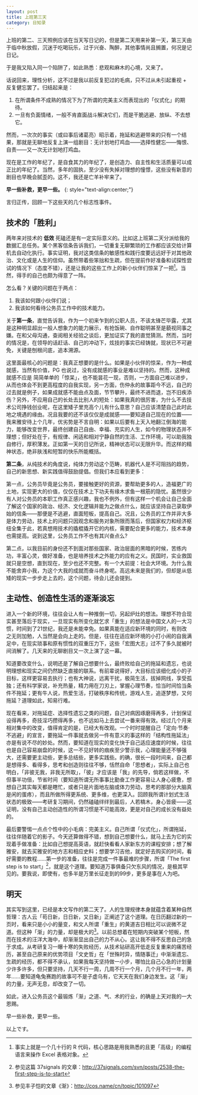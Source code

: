 ```yaml
---
layout: post
title: 上班第三天
category: 日知录
---
```


上班的第二、三天照例应该在当天写日记的，但是第二天用来补第一天，第三天由于临中秋放假，沉迷于吃喝玩乐，过于兴奋、陶醉，其他事情尚且搁置，何况是记日记。

于是我又陷入同一个陷阱了，如此熟悉：悲观和麻木的心境，又来了。

话说回来，理性分析，这不过是我以前反复犯过的毛病，只不过从未引起重视 +
反复健忘罢了。归结起来是：

1. 在所谓条件不成熟的情况下为了所谓的完美主义而表现出的「仪式化」的期待。
2. 一旦有负面情绪，一般不肯直面战斗解决它们，而是干脆逃避、放纵、不去想它。

然而，一次次的事实（或曰事后诸葛亮）昭示着，拖延和逃避带来的只有一个结果，那就是无聊地反复上演一组剧目：无计划地打鸡血——选择性健忘——悔恨、自责——又一次无计划地打鸡血。

现在是工作的年纪了，是自食其力的年纪了，是创造力、自主性和生活质量可以成正比的年纪了。当然，多年的固执，至少没有失掉对理想的憧憬，这些没有新意的剧目也早晚会腻歪的。这不，我还是亡羊补牢来了。

**早一些补救，更早一些。**
{: style="text-align:center;"}

言归正传，回顾一下这些天的几个标志性事件。

技术的「胜利」
--------------

两年来对技术的 **低效**
死磕还是有一定实际意义的。比如这上班第二天分派给我的数据汇总任务。某个黑客信条告诉我们，一切重复无聊繁琐的工作都应该交给计算机去自动化执行。事实证明，我对这类信条的敏感性和践行度要远远好于对其他政治、文化或是人生的信仰。虽然带着些笨拙和生疏，但在提前作好准备和试探性尝试的情况下（态度不错），还是让我的这些工作上的新小伙伴们惊呆了一把[^1]。当然，得手的自己也颇为得意了一阵。

怎么看？关键的问题在于两点：

1.  我该如何跟小伙伴们说；
2.  我该如何看待公务员工作中的技术能力。

关于**第一条**，直觉告诉我，作为一个初来乍到的公职人员，不该太锋芒毕露，尤其是这种明显超出一般人想象力的能力展示，有抢饭碗、自作聪明甚至是藐视同事之嫌。在和父母沟通，查阅相关经验之谈后，更加证实了我的直觉猜测。然而，当时的情况是，在领导的话赶话、自己的冲动下，炫技的事实已经铸就，现状已不可避免，关键是刨根问底，追本溯源。

这里面最核心的问题是：我真正想要的是什么。如果是小伙伴的惊呆，作为一种成就感，当然有价值，PG
也说过，没有成就感的事业是难以坚持的。然而，这种成就感不应是
简简单单的「惊呆」，也不能昙花一现，否则，一方面自己难以进步，从而也体会不到更高程度的自我实现，另一方面，伤仲永的故事距今不远，自己的过去就是例子，如果成就感不能由点及面，节节攀升，最终不进而退，岂不旧疾添伤？另外，不应用自己的长处去比别人的短处：如果我真的很厉害，为什么不去技术公司挣钱创业呢，在这里矮子里充高个儿有什么意思？自己应该清楚自己此时此地之境遇的缘由。况且我要的还不该仅仅是成就感——要知道自己现在的位置——我来雅安待上个几年，优劣势是不言自明：如果以后要有上天入地翻江倒海的能力，能够改变世界，最终创建自己自由、幸福、充实的人生，如今的物理状态并不理想；但好处在于，有规律、闲适和相对宁静自然的生活、工作环境，可以助我独自修行，厚积薄发。正如第一天的日记所说，精神状态可以无限升华。而这样的精神状态，绝非肤浅和短暂的快乐所能概括。

**第二条**，从纯技术的角度说，纯体力劳动这个范畴，机器代人是不可阻挡的趋势，自己的新思想、新实践值得鼓励提倡。但我们本应看到更多：

第一点，公务员毕竟是公务员，要接触更好的资源，要帮助更多的人，造福更广的土地，实现更大的价值，仅仅在技术上下功夫有缘木求鱼一根筋的隐忧。虽然很少有人对公务员的本职工作真正感兴趣，我也不例外，但有这样一个机会让自己全面了解这个国家的政治、经济、文化逻辑并能为之做点什么，就应该坚持自己录取伊始的信条——那便是不逃避，直面短板，提高自己。况且，公务员的工作并非大多是体力劳动，技术上的问题只因观念和服务对象所限而落后，但国家权力和经济枢纽全集于此，若真想用技术的撬棍撬开它的内核，需要配合更多的能力，技术本身也需提高。说到这里，公务员工作不也有其兴奋点么?

第二点，以我目前的身份还不到面对那些国家、政治层面的黑暗的时候，苦练内功，丰富心灵，做好准备，也是培养技术之外能力的应有之义。民国时，实业救国就只是空想，直到现在，至少也还不完整。有一个大前提：社会大环境。为什么我不能舍弃小我，为这个大我的成就而奋斗终身呢。高远未来是我们的，但却是从低矮的现实一步步走上去的，这个问题，待会儿还会提到。

主动性、创造性生活的逐渐淡忘
----------------------------

进入一个新的环境，往往会让人有一种推倒一切，另起炉灶的想法。理想不符合现实甚至落后于现实，一旦现实有所变化就乞求「重生」的想法是中国文人的一大习惯，时间到了21世纪，我还是未能幸免。如果真能在适应新环境的同时，有则改之无则加勉，人当然是会向上走的。但是，往往在适应新环境的小打小闹的自我满足中，在现实琐事和原有惯性的双重压力下，这些「宏图大志」过不了多久就被时间消解了。几天来的无聊剧目又一次上演了这一幕。

知道要改变什么，说明还是了解自己想要什么，最终败给自己的拖延和遗忘，也说明理想和现实之间仍然缺乏直接的联系。有前辈说得好，大目标应该细化成小的子目标，这样更容易去执行；也有大神说，远离干扰，极简生活，拔掉网线，享受孤独；还有科学家说，补充热量，精力用在刀刃上，掌握心理节奏，恰当时间恰当条件不拖延；更有牛人说，热爱生活，打破秩序和传统，游戏人生，追逐梦想，又何拖延？道理如此，知易行难。

现在看来，对拖延症、选择性遗忘之类的问题，自己对病因琢磨得再多，计划保证设得再多，奇技淫巧攒得再多，也不远如马上去尝试一番来得有效。经过几个月来相对集中的改变，值得肯定的是，已经大有改观。一个时时提醒自己「定向·节奏·不逃避」的宣言，要拖延一件事就去做另一件有意义的事这样的「结构性拖延法」亦是有说不尽的妙处。然而，要知道在现实的变化快于自己适应速度的时候，往往也是自己容易崩盘的时候，这一不见好转的痼疾至少警示我，心理能量还不够强大，还需要更主动些，更多总结些，更多实践些。的确，很长一段时间来，自己都是想得多、看得多，思考和创造则往往不够，恬然自命「思想者」，实际上自己也明白，「非彼无我，非我无所取」，「彼」才应该是「我」的先导，倘若这样做，不但事半功倍，节省时间（要知道所谓无所事事比勤奋工作更容易让人身心疲惫，想想自己其实每天都是瞎忙，或者只是片面地左脑或体力劳动，思考的那部分大脑真是闲的蛋疼），而且所做所得更系统、更多维，也更深入。回顾我所谓计划式生活状态的极致——考研复习期间，仍然磕磕绊绊到最后，人若槁木，身心皆疲——这证明，没有自己主动创造性的所谓习惯是不可能高效，更是对自己的成长没有益处的。

最后要警惕一点点个性中的小毛病：完美主义。自己所谓「仪式化」，所谓拖延，往往伴随着它的影子。今天还算做得不错，想到自己想要什么，就马上去为它的实现着手做准备：比如自己想提高英语，就赶快看看人家新东方的课程安排；想了解雅安，就去买雅安的地方志和相应史料；想要学习吉他，就定好去购买的时间，看好需要的教程……第一步的准备，往往是完成一件事最难的步骤，所谓「The
first step is to start」[^2]，就是这个道理。要知道万事俱备只欠东风的情况，是极其罕见的。要我说，即使有，也多半是万里长征走到的99步，更多是事在人为吧。

明天
----

其实写到这里，已经是本文写作的第二天了。人的生理规律本身就蕴含着某种自然哲理：古人云「苟日新，日日新，又日新」正阐述了这个道理。在日历翻过新的一页时，看来只是小小的量变，和文人所谓「重生」的黄道吉日相比可以说微不足道。但这种「渐」的力量，却是极大的[^3]。以前总想着在短期内突破某个短板，然而在技术的汪洋大海中，却渐渐显出自己的力不从心。这让我不得不反思自己的急于求成。从考研复习一曝十寒的失败经历，从技术钻研高开低走反复重来的痛苦经历，甚至自己原来的优势项目「文史哲」在「世殊时异，情随事迁」中渐渐遗忘、生疏的经历，都不得不承认，如果我每天坚持做一小步，哪怕比自己心急的计划量少许多许多，但只要坚持，几天不行一周，几周不行一个月，几个月不行一年，两年……要知道龟兔赛跑的故事可不是子虚乌有，它天天在我们身边发生。这「渐」的力量，无声无息，却改变了一切。

如此，进入公务员这个最锻炼「渐」之道、气、术的行业，的确是上天对我的一大恩赐。

早一些补救，更早一些。

以上です。

[^1]: 事实上就是一个几十行的 R
    代码，核心思路是用我熟悉的且更「高级」的编程语言来操作 Excel
    表格对象。

[^2]: 参见这篇 37signals
    的文章：<http://37signals.com/svn/posts/2538-the-first-step-is-to-start>

[^3]: 参见丰子恺的文章《渐》：<http://cos.name/cn/topic/101097>
